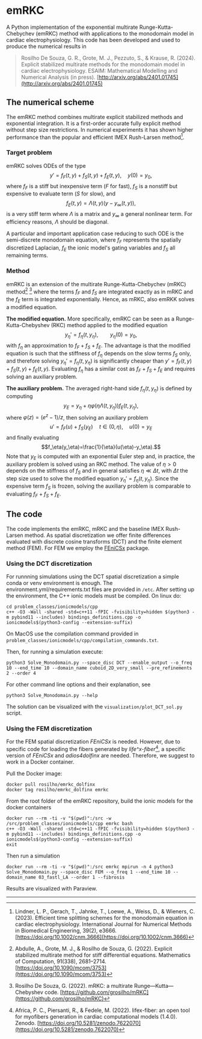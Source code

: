 # emRKC
A Python implementation of the exponential multirate Runge-Kutta-Chebychev (emRKC) method with applications to the monodomain model in cardiac electrophysiology. This code has been developed and used to produce the numerical results in

> Rosilho De Souza, G. R., Grote, M. J., Pezzuto, S., & Krause, R. (2024). Explicit stabilized multirate methods for the monodomain model in cardiac electrophysiology. ESAIM: Mathematical Modelling and Numerical Analysis (in press). [http://arxiv.org/abs/2401.01745](http://arxiv.org/abs/2401.01745)


## The numerical scheme
The emRKC method combines multirate explicit stabilized methods and exponential integration. It is a first-order accurate fully explicit method without step size restrictions. In numerical experiments it has shown higher performance than the popular and efficient IMEX Rush-Larsen method[^imexrl].

### Target problem
emRKC solves ODEs of the type
$$y'=f_F(t,y)+f_S(t,y)+f_E(t,y), \quad y(0)=y_0,$$
where $f_F$ is a stiff but inexpensive term ($F$ for fast), $f_S$ is a nonstiff but expensive to evaluate term ($S$ for slow), and
$$f_E(t,y)=\Lambda(t,y)(y-y_\infty(t,y)),$$
is a very stiff term where $\Lambda$ is a matrix and $y_\infty$ a general nonlinear term. For efficiency reasons, $\Lambda$ should be diagonal. 

A particular and important application case reducing to such ODE is the semi-discrete monodomain equation, where $f_F$ represents the spatially discretized Laplacian, $f_E$ the ionic model's gating variables and $f_S$ all remaining terms.

### Method
emRKC is an extension of the multirate Runge-Kutta-Chebychev (mRKC) method[^mrkc] [^mrkccode] where the terms $f_F$ and $f_S$ are integrated exactly as in mRKC and the $f_E$ term is integrated exponentially. Hence, as mRKC, also emRKK solves a modified equation.

**The modified equation.**
More specifically, emRKC can be seen as a Runge-Kutta-Chebyshev (RKC) method applied to the modified equation
$$y_\eta'=f_\eta(t,y_\eta),\qquad y_\eta(0)=y_0,$$
with $f_\eta$ an approximation to $f_F+f_S+f_E$. The advantage is that the modified equation is such that the stiffness of $f_\eta$ depends on the slow terms $f_S$ only, and therefore solving  $y_\eta'=f_\eta(t,y_\eta)$ is significantly cheaper than $y'=f_F(t,y)+f_S(t,y)+f_E(t,y)$. Evaluating $f_\eta$ has a similar cost as $f_F+f_S+f_E$ and requires solving an auxiliary problem.

**The auxiliary problem.**
The averaged right-hand side $f_\eta(t,y_\eta)$ is defined by computing
$$y_E=y_\eta+\eta\varphi(\eta\Lambda(t,y_\eta))f_E(t,y_\eta),$$
where $\varphi(z)=(e^z-1)/z$, then solving an auxiliary problem
$$u'=f_F(u)+f_S(y_E) \quad t\in (0,\eta), \quad u(0)=y_E$$
and finally evaluating
$$f_\eta(y_\eta)=\frac{1}{\eta}(u(\eta)-y_\eta).$$
Note that $y_E$ is computed with an exponential Euler step and, in practice, the auxiliary problem is solved using an RKC method. The value of $\eta>0$ depends on the stiffness of $f_S$ and in general satisfies $\eta\ll\Delta t$, with $\Delta t$ the step size used to solve the modified equation $y_\eta'=f_\eta(t,y_\eta)$.
Since the expensive term $f_S$ is frozen, solving the auxiliary problem is comparable to evaluating $f_F+f_S+f_E$.

## The code
The code implements the emRKC, mRKC and the baseline IMEX Rush-Larsen method. As spatial discretization we offer finite differences evaluated with discrete cosine transforms (DCT) and the finite element method (FEM). For FEM we employ the [FEniCSx](https://fenicsproject.org/) package. 

### Using the DCT discretization
For runnning simulations using the DCT spatial discretization a simple conda or venv environment is enough. The environment.yml/requirements.txt files are provided in `/etc`. After setting up the environment, the C++ ionic models must be compiled. On linux do:
```shell
cd problem_classes/ionicmodels/cpp
c++ -O3 -Wall -shared -std=c++11 -fPIC -fvisibility=hidden $(python3 -m pybind11 --includes) bindings_definitions.cpp -o ionicmodels$(python3-config --extension-suffix)
```
On MacOS use the compilation command provided in `problem_classes/ionicmodels/cpp/compilation_commands.txt`.

Then, for running a simulation execute:
```shell
python3 Solve_Monodomain.py --space_disc DCT --enable_output --o_freq 10 --end_time 10 --domain_name cuboid_2D_very_small --pre_refinements 2 --order 4
```
For other command line options and their explanation, see
```shell
python3 Solve_Monodomain.py --help
```
The solution can be visualized with the `visualization/plot_DCT_sol.py` script.

### Using the FEM discretization
For the FEM spatial discretization _FEniCSx_ is needed. However, due to specific code for loading the fibers generated by _life^x-fiber_[^lifex], a specific version of _FEniCSx_ and _adios4dolfinx_ are needed. Therefore, we suggest to work in a Docker container.

Pull the Docker image:
```shell
docker pull rosilho/emrkc_dolfinx
docker tag rosilho/emrkc_dolfinx emrkc
```

From the root folder of the emRKC repository, build the ionic models for the docker containers
```shell
docker run --rm -ti -v "$(pwd)":/src -w /src/problem_classes/ionicmodels/cpp emrkc bash
c++ -O3 -Wall -shared -std=c++11 -fPIC -fvisibility=hidden $(python3 -m pybind11 --includes) bindings_definitions.cpp -o ionicmodels$(python3-config --extension-suffix)
exit
```
Then run a simulation
```shell
docker run --rm -ti -v "$(pwd)":/src emrkc mpirun -n 4 python3 Solve_Monodomain.py --space_disc FEM --o_freq 1 --end_time 10 --domain_name 03_fastl_LA --order 1 --fibrosis
```
Results are visualized with Paraview.

---

[^mrkc]: Abdulle, A., Grote, M. J., & Rosilho de Souza, G. (2022). Explicit stabilized multirate method for stiff differential equations. Mathematics of Computation, 91(338), 2681–2714. [https://doi.org/10.1090/mcom/3753](https://doi.org/10.1090/mcom/3753)

[^mrkccode]: Rosilho De Souza, G. (2022). mRKC: a multirate Runge—Kutta—Chebyshev code. [https://github.com/grosilho/mRKC](https://github.com/grosilho/mRKC)

[^imexrl]: Lindner, L. P., Gerach, T., Jahnke, T., Loewe, A., Weiss, D., & Wieners, C. (2023). Efficient time splitting schemes for the monodomain equation in cardiac electrophysiology. International Journal for Numerical Methods in Biomedical Engineering, 39(2), e3666. [https://doi.org/10.1002/cnm.3666](https://doi.org/10.1002/cnm.3666)

[^lifex]: Africa, P. C., Piersanti, R., & Fedele, M. (2022). lifex-fiber: an open tool for myofibers generation in cardiac computational models (1.4.0). Zenodo. [https://doi.org/10.5281/zenodo.7622070](https://doi.org/10.5281/zenodo.7622070)